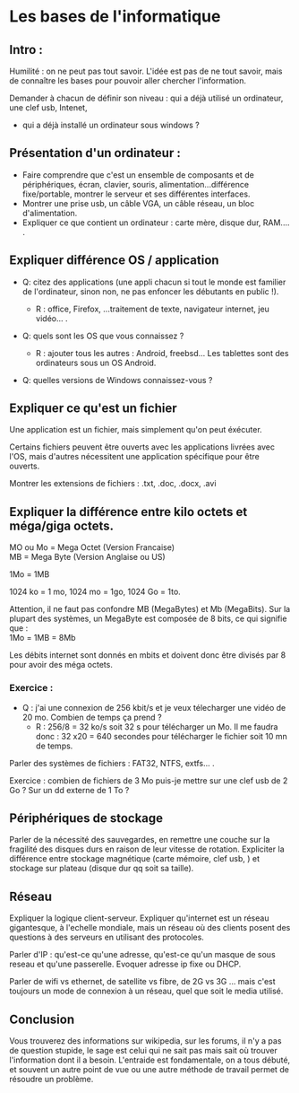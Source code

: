 # Les bases de l'informatique

## Intro :

Humilité : on ne peut pas tout savoir. L'idée est pas de ne tout savoir, mais de connaître les bases pour pouvoir aller chercher l'information.

Demander à chacun de définir son niveau : qui a déjà utilisé un ordinateur, une clef usb, Intenet,

* qui a déjà installé un ordinateur sous windows ?

## Présentation d'un ordinateur :

* Faire comprendre que c'est un ensemble de composants et de périphériques, écran, clavier, souris, alimentation...différence fixe/portable, montrer le serveur et ses différentes interfaces. 
* Montrer une prise usb, un câble VGA, un câble réseau, un bloc d'alimentation. 
* Expliquer ce que contient un ordinateur : carte mère, disque dur, RAM.... .

## Expliquer différence OS / application

* Q: citez des applications \(une appli chacun si tout le monde est familier de l'ordinateur, sinon non, ne pas enfoncer les débutants en public !\).

  * R : office, Firefox, ...traitement de texte, navigateur internet, jeu vidéo... . 

* Q: quels sont les OS que vous connaissez ?

  * R : ajouter tous les autres : Android, freebsd... Les tablettes sont des ordinateurs sous un OS Android. 

* Q: quelles versions de Windows connaissez-vous ?


## Expliquer ce qu'est un fichier

Une application est un fichier, mais simplement qu'on peut éxécuter.

Certains fichiers peuvent être ouverts avec les applications livrées avec l'OS, mais d'autres nécessitent une application spécifique pour être ouverts.

Montrer les extensions de fichiers : .txt, .doc, .docx, .avi

## Expliquer la différence entre kilo octets et méga/giga octets.

MO ou Mo = Mega Octet \(Version Francaise\)  
MB = Mega Byte \(Version Anglaise ou US\)

1Mo = 1MB

1024 ko = 1 mo, 1024 mo = 1go, 1024 Go = 1to.

Attention, il ne faut pas confondre MB \(MegaBytes\) et Mb \(MegaBits\). Sur la plupart des systèmes, un MegaByte est composée de 8 bits, ce qui signifie que :  
1Mo = 1MB = 8Mb

Les débits internet sont donnés en mbits et doivent donc être divisés par 8 pour avoir des méga octets.

### Exercice :

* Q : j'ai une connexion de 256 kbit/s et je veux télecharger une vidéo de 20 mo. Combien de temps ça prend ? 
  * R : 256/8 = 32 ko/s soit 32 s pour télécharger un Mo. Il me faudra donc : 32 x20 = 640 secondes pour télécharger le fichier soit 10 mn de temps. 


Parler des systèmes de fichiers : FAT32, NTFS, extfs... .

Exercice : combien de fichiers de 3 Mo puis-je mettre sur une clef usb de 2 Go ? Sur un dd externe de 1 To ?

## Périphériques de stockage

Parler de la nécessité des sauvegardes, en remettre une couche sur la fragilité des disques durs en raison de leur vitesse de rotation. Expliciter la différence entre stockage magnétique \(carte mémoire, clef usb, \) et stockage sur plateau \(disque dur qq soit sa taille\).

## Réseau

Expliquer la logique client-serveur. Expliquer qu'internet est un réseau gigantesque, à l'echelle mondiale, mais un réseau où des clients posent des questions à des serveurs en utilisant des protocoles.

Parler d'IP : qu'est-ce qu'une adresse, qu'est-ce qu'un masque de sous reseau et qu'une passerelle. Evoquer adresse ip fixe ou DHCP.

Parler de wifi vs ethernet, de satellite vs fibre, de 2G vs 3G ... mais c'est toujours un mode de connexion à un réseau, quel que soit le media utilisé.

## Conclusion

Vous trouverez des informations sur wikipedia, sur les forums, il n'y a pas de question stupide, le sage est celui qui ne sait pas mais sait où trouver l'information dont il a besoin. L'entraide est fondamentale, on a tous débuté, et souvent un autre point de vue ou une autre méthode de travail permet de résoudre un problème.

